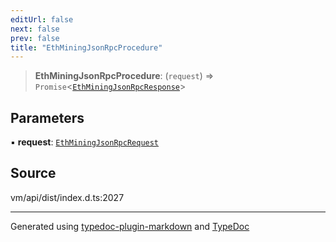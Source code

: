 ```yaml
---
editUrl: false
next: false
prev: false
title: "EthMiningJsonRpcProcedure"
---
```


> **EthMiningJsonRpcProcedure**: (`request`) => `Promise`\<[`EthMiningJsonRpcResponse`](/generated/type-aliases/ethminingjsonrpcresponse/)\>

## Parameters

▪ **request**: [`EthMiningJsonRpcRequest`](/generated/type-aliases/ethminingjsonrpcrequest/)

## Source

vm/api/dist/index.d.ts:2027

***
Generated using [typedoc-plugin-markdown](https://www.npmjs.com/package/typedoc-plugin-markdown) and [TypeDoc](https://typedoc.org/)
